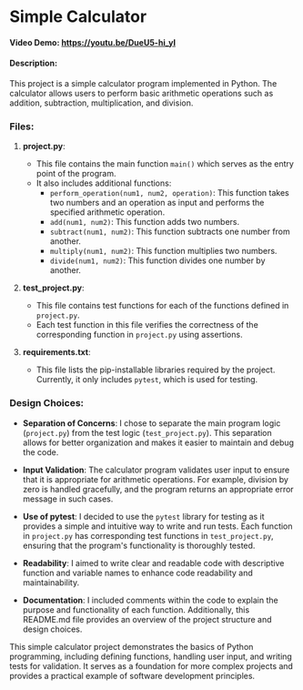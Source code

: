 # Simple Calculator
#### Video Demo: <https://youtu.be/DueU5-hi_yI>
#### Description:

This project is a simple calculator program implemented in Python. The calculator allows users to perform basic arithmetic operations such as addition, subtraction, multiplication, and division.

### Files:

1. **project.py**:
    - This file contains the main function `main()` which serves as the entry point of the program.
    - It also includes additional functions:
        - `perform_operation(num1, num2, operation)`: This function takes two numbers and an operation as input and performs the specified arithmetic operation.
        - `add(num1, num2)`: This function adds two numbers.
        - `subtract(num1, num2)`: This function subtracts one number from another.
        - `multiply(num1, num2)`: This function multiplies two numbers.
        - `divide(num1, num2)`: This function divides one number by another.

2. **test_project.py**:
    - This file contains test functions for each of the functions defined in `project.py`.
    - Each test function in this file verifies the correctness of the corresponding function in `project.py` using assertions.

3. **requirements.txt**:
    - This file lists the pip-installable libraries required by the project. Currently, it only includes `pytest`, which is used for testing.

### Design Choices:

- **Separation of Concerns**: I chose to separate the main program logic (`project.py`) from the test logic (`test_project.py`). This separation allows for better organization and makes it easier to maintain and debug the code.

- **Input Validation**: The calculator program validates user input to ensure that it is appropriate for arithmetic operations. For example, division by zero is handled gracefully, and the program returns an appropriate error message in such cases.

- **Use of pytest**: I decided to use the `pytest` library for testing as it provides a simple and intuitive way to write and run tests. Each function in `project.py` has corresponding test functions in `test_project.py`, ensuring that the program's functionality is thoroughly tested.

- **Readability**: I aimed to write clear and readable code with descriptive function and variable names to enhance code readability and maintainability.

- **Documentation**: I included comments within the code to explain the purpose and functionality of each function. Additionally, this README.md file provides an overview of the project structure and design choices.

This simple calculator project demonstrates the basics of Python programming, including defining functions, handling user input, and writing tests for validation. It serves as a foundation for more complex projects and provides a practical example of software development principles.


